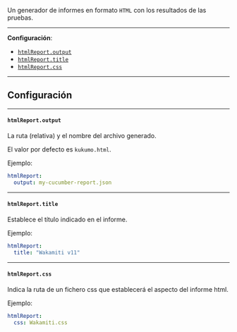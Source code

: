

Un generador de informes en formato `HTML` con los resultados de las pruebas.

---

**Configuración**:
- [`htmlReport.output`](#htmlreportoutput)
- [`htmlReport.title`](#htmlreporttitle)
- [`htmlReport.css`](#htmlreportcss)

---


## Configuración

---
####  `htmlReport.output`
La ruta (relativa) y el nombre del archivo generado.

El valor por defecto es `kukumo.html`.

Ejemplo:

```yaml
htmlReport:
  output: my-cucumber-report.json
```

---
####  `htmlReport.title`
Establece el título indicado en el informe.

Ejemplo:

```yaml
htmlReport:
  title: "Wakamiti v11"
```

---
####  `htmlReport.css`
Indica la ruta de un fichero css que establecerá el aspecto del informe html.

Ejemplo:

```yaml
htmlReport:
  css: Wakamiti.css
```